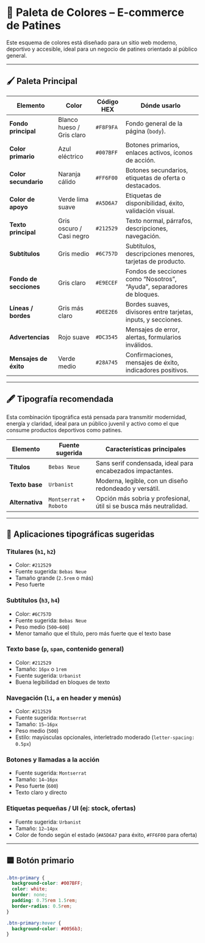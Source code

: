 # 🎨 Paleta de Colores – E-commerce de Patines

Este esquema de colores está diseñado para un sitio web moderno, deportivo y accesible, ideal para un negocio de patines orientado al público general.

---

## 🖌️ Paleta Principal

| Elemento                  | Color                        | Código HEX     | Dónde usarlo                                                          |
|--------------------------|------------------------------|----------------|------------------------------------------------------------------------|
| **Fondo principal**       | Blanco hueso / Gris claro    | `#F8F9FA`       | Fondo general de la página (`body`).               |
| **Color primario**        | Azul eléctrico                | `#007BFF`       | Botones primarios, enlaces activos, íconos de acción.                 |
| **Color secundario**      | Naranja cálido                | `#FF6F00`       | Botones secundarios, etiquetas de oferta o destacados.                |
| **Color de apoyo**        | Verde lima suave              | `#A5D6A7`       | Etiquetas de disponibilidad, éxito, validación visual.                |
| **Texto principal**       | Gris oscuro / Casi negro      | `#212529`       | Texto normal, párrafos, descripciones, navegación.                    |
| **Subtítulos**            | Gris medio                    | `#6C757D`       | Subtítulos, descripciones menores, tarjetas de producto.              |
| **Fondo de secciones**    | Gris claro                    | `#E9ECEF`       | Fondos de secciones como “Nosotros”, “Ayuda”, separadores de bloques. |
| **Líneas / bordes**       | Gris más claro                | `#DEE2E6`       | Bordes suaves, divisores entre tarjetas, inputs, y secciones.         |
| **Advertencias**          | Rojo suave                    | `#DC3545`       | Mensajes de error, alertas, formularios inválidos.                    |
| **Mensajes de éxito**     | Verde medio                   | `#28A745`       | Confirmaciones, mensajes de éxito, indicadores positivos.             |



---
## 🖋️ Tipografía recomendada

Esta combinación tipográfica está pensada para transmitir modernidad, energía y claridad, ideal para un público juvenil y activo como el que consume productos deportivos como patines.

| Elemento       | Fuente sugerida          | Características principales                                      |
|----------------|--------------------------|------------------------------------------------------------------|
| **Títulos**    | `Bebas Neue`             | Sans serif condensada, ideal para encabezados impactantes.      |
| **Texto base** | `Urbanist`                | Moderna, legible, con un diseño redondeado y versátil.          |
| **Alternativa**| `Montserrat` + `Roboto` | Opción más sobria y profesional, útil si se busca más neutralidad.|

---

## 📐 Aplicaciones tipográficas sugeridas

### Titulares (`h1`, `h2`)
- Color: `#212529`
- Fuente sugerida: `Bebas Neue`
- Tamaño grande (`2.5rem` o más)
- Peso fuerte

### Subtítulos (`h3`, `h4`)
- Color: `#6C757D`
- Fuente sugerida: `Bebas Neue`
- Peso medio (`500–600`)
- Menor tamaño que el título, pero más fuerte que el texto base

### Texto base (`p`, `span`, contenido general)
- Color: `#212529`
- Tamaño: `16px` o `1rem`
- Fuente sugerida: `Urbanist`
- Buena legibilidad en bloques de texto

### Navegación (`li`, `a` en header y menús)
- Color: `#212529`
- Fuente sugerida: `Montserrat`
- Tamaño: `15–16px`
- Peso medio (`500`)
- Estilo: mayúsculas opcionales, interletrado moderado (`letter-spacing: 0.5px`)

### Botones y llamadas a la acción
- Fuente sugerida: `Montserrat`
- Tamaño: `14–16px`
- Peso fuerte (`600`)
- Texto claro y directo

### Etiquetas pequeñas / UI (ej: stock, ofertas)
- Fuente sugerida: `Urbanist`
- Tamaño: `12–14px`
- Color de fondo según el estado (`#A5D6A7` para éxito, `#FF6F00` para oferta)

---

## 🟦 Botón primario

```css
.btn-primary {
  background-color: #007BFF;
  color: white;
  border: none;
  padding: 0.75rem 1.5rem;
  border-radius: 0.5rem;
}

.btn-primary:hover {
  background-color: #0056b3;
}
